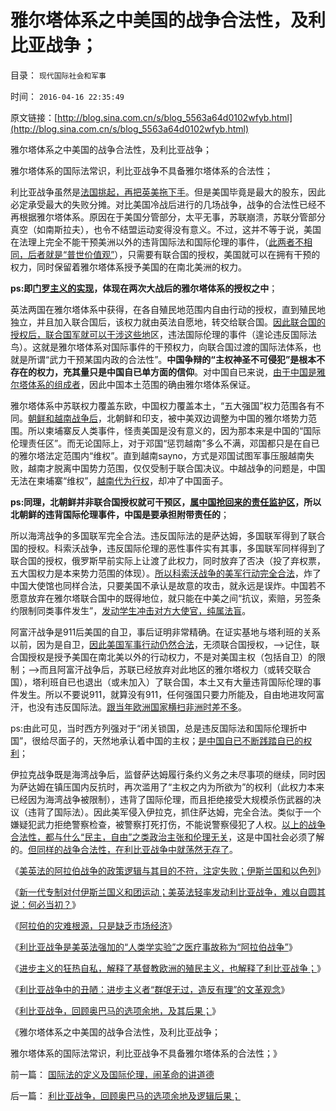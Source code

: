 # 雅尔塔体系之中美国的战争合法性，及利比亚战争；

目录： `现代国际社会和军事` 

时间： `2016-04-16 22:35:49` 

原文链接：[http://blog.sina.com.cn/s/blog_5563a64d0102wfyb.html](http://blog.sina.com.cn/s/blog_5563a64d0102wfyb.html)

雅尔塔体系之中美国的战争合法性，及利比亚战争；

雅尔塔体系的国际法常识，利比亚战争不具备雅尔塔体系的合法性；

利比亚战争虽然是[法国挑起，再把英美拖下手](../../../2016/4/12/利比亚战争是被强加的“人类学实验”.md)。但是美国毕竟是最大的股东，因此必定承受最大的失败分摊。对比美国冷战后进行的几场战争，战争的合法性已经不再根据雅尔塔体系。原因在于美国分管部分，太平无事，苏联崩溃，苏联分管部分真空（如南斯拉夫），也令不结盟运动変得没有意义。不过，这并不等于说，美国在法理上完全不能干预美洲以外的违背国际法和国际伦理的事件，（[此两者不相同，后者就是“普世价值观”](../../../2009/6/14/人权普世价值观是自由信仰的前提条件.md)），只需要有联合国的授权，美国就可以在拥有干预的权力，同时保留着雅尔塔体系授予美国的在南北美洲的权力。

**ps:即[门罗主义的实现](../../../2015/1/26/从海地到多米尼加，从门罗主义到美西战争.md)，体现在两次大战后的雅尔塔体系的授权之中**；

英法两国在雅尔塔体系中获得，在各自殖民地范围内自由行动的授权，直到殖民地独立，并且加入联合国后，该权力就由英法自愿地，转交给联合国。[因此联合国的授权后，联合国军就可以干涉这些地](../../../2011/4/15/联合国民主的合法性和五大国.md)区，违法国际伦理的事件（遑论违反国际法鸟）。这就是雅尔塔体系对国际事件的干预权力，向联合国过渡的国际法体系，也就是所谓“武力干预某国内政的合法性”。**中国争辩的“主权神圣不可侵犯”是根本不存在的权力，充其量只是中国自已单方面的信仰**。对中国自已来说，[由于中国是雅尔塔体系的组成者](../../../2013/6/23/共产主义的适用性，利比亚战争潜藏的深远危机.md)，因此中国本土范围的确由雅尔塔体系保证。

雅尔塔体系中苏联权力覆盖东欧，中国权力覆盖本土，“五大强国”权力范围各有不同。[朝鲜和越南战争后](../../../2011/3/6/中国面子文化冲突西方的红线.md)，北朝鲜和印支，被中美双边调整为中国的雅尔塔势力范围。所以柬埔寨反人类事件，怪责美国是没有意义的，因为那本来是中国的“国际伦理责任区”。而无论国际上，对于邓国“惩罚越南”多么不满，邓国都只是在自已的雅尔塔法定范围内“维权”。直到越南sayno，方式是邓国试图军事压服越南失败，越南才脱离中国势力范围，仅仅受制于联合国决议。中越战争的问题是，中国无法在柬埔寨“维权”，[越南代为行权](../../../2011/10/28/“极右独裁”必须选择私有制；越南政策更明智理性.md)，却冲了中国面子。

**ps:同理，北朝鲜并非联合国授权就可干预区，[属中国抢回来的责任监护区](../../../2010/6/24/支持朝鲜得到了什么？失去了什么？多大的代价？.md)，所以北朝鲜的违背国际伦理事件，中国是要承担附带责任的**；

所以海湾战争的多国联军完全合法。违反国际法的是萨达姆，多国联军得到了联合国的授权。科索沃战争，违反国际伦理的恶性事件实有其事，多国联军同样得到了联合国的授权，俄罗斯早前实际上让渡了此权力，同时放弃了否决（投了弃权票，五大国权力是本来势力范围的体现）。[所以科索沃战争的美军行动完全合法](../../../2011/4/17/西方以为亚非拉的问题是“独裁”.md)，炸了中国大使馆也同样合法，只要美国不承认是故意的攻击，就永远是误炸。中国若不愿意放弃在雅尔塔联合国中的既得地位，就只能在中美之间“抗议，索赔，另签条约限制同类事件发生”，[发动学生冲击对方大使官，纯属法盲](../../../2008/8/19/俄格冲突外交手腕日见成熟.md)。

阿富汗战争是911后美国的自卫，事后证明非常精确。在证实基地与塔利班的关系以前，因为是自卫，[因此美国军事行动仍然合法](../../../2011/3/22/美国在伊阿都合法，在利比亚不合法.md)，无须联合国授权，——>记住，联合国授权是授予美国在南北美以外的行动权力，不是对美国主权（包括自卫）的限制；——>而且阿富汗战争后，苏联已经放弃对此地区的雅尔塔权力（或转交联合国），塔利班自已也退出（或未加入）了联合国，本土又有大量违背国际伦理的事件发生。所以不要说911，就算没有911，任何强国只要力所能及，自由地进攻阿富汗，也没有违反国际法。[跟当年欧洲国家横扫非洲时差不多](../../../2015/6/16/殖民主义瓜分非洲，和八国联军对庚子中国的“不瓜分”.md)。

ps:由此可见，当时西方列强对于“闭关锁国，总是违反国际法和国际伦理折中国”，很给尽面子的，天然地承认着中国的主权；[是中国自已不断践踏自已的权利](../../../2011/1/10/八国联军“被”侵华，北洋政治和东南互保.md)；

伊拉克战争既是海湾战争后，监督萨达姆履行条约义务之未尽事项的继续，同时因为萨达姆在镇压国内反抗时，再次滥用了“主权之内为所欲为”的权利（此权力本来已经因为海湾战争被限制），违背了国际伦理，而且拒绝接受大规模杀伤武器的决议（违背了国际法）。因此美军侵入伊拉克，抓住萨达姆，完全合法。类似于一个嫌疑犯武力拒绝警察检查，被警察打死打伤，不能说警察侵犯了人权。[以上的战争合法性，都与什么“民主，自由”之类政治主张和伦理无关](../../../2009/4/7/谁主张谁维护的现代国际法；海洋法的利益声明.md)，这是中国社会必须了解的。[但同样的战争合法性，在利比亚战争中就荡然无存了](../../../2011/10/21/利比亚战争非法透支了联合国的政治信用.md)。

《[美英法的阿拉伯战争的政策逻辑与其目的不符，注定失败；伊斯兰国和以色列](../../../2016/2/26/美英法，以色列和伊斯兰国，谁聪明？谁正确，谁错误？.md)》

《[新一代专制对付伊斯兰国义和团运动；美英法轻率发动利比亚战争，难以自圆其说：何必当初？](../../../2016/2/26/美英法轻率发动利比亚战争，难以自圆其说：何必当初？.md)》

《[阿拉伯的灾难根源，只是缺乏市场经济](../../../2016/2/28/阿拉伯的灾难根源，只是缺乏市场经济；.md)》

《[利比亚战争是美英法强加的“人类学实验”之医疗事故称为“阿拉伯战争”](../../../2016/4/12/利比亚战争是被强加的“人类学实验”.md)》

《[进步主义的狂热自私，解释了基督教欧洲的殖民主义，也解释了利比亚战争；](../../../2016/4/13/利比亚战争提醒中国，欧美进步主义左棍的军事威胁；.md)》

《[利比亚战争中的丑陋：进步主义者“群氓无过，造反有理”的文革观念](../../../2016/4/14/利比亚战争：文革恶习！岂止在中华？.md)》

《[利比亚战争，回顾奥巴马的选项余地，及其后果；](../../../2016/4/15/利比亚战争，回顾奥巴马的选项余地及逻辑后果；.md)》

《雅尔塔体系之中美国的战争合法性，及利比亚战争；

雅尔塔体系的国际法常识，利比亚战争不具备雅尔塔体系的合法性；》

前一篇： [国际法的定义及国际伦理，闹革命的讲道德](../../../2016/4/17/国际法的定义及国际伦理，闹革命的讲道德.md)

后一篇： [利比亚战争，回顾奥巴马的选项余地及逻辑后果；](../../../2016/4/15/利比亚战争，回顾奥巴马的选项余地及逻辑后果；.md)

